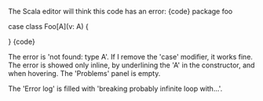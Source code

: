 The Scala editor will think this code has an error:
{code}
package foo

case class Foo[A](v: A) {
  
}
{code}

The error is 'not found: type A'. If I remove the 'case' modifier, it works fine. The error is showed only inline, by underlining the 'A' in the constructor, and when hovering. The 'Problems' panel is empty.

The 'Error log' is filled with 'breaking probably infinite loop with...'.
